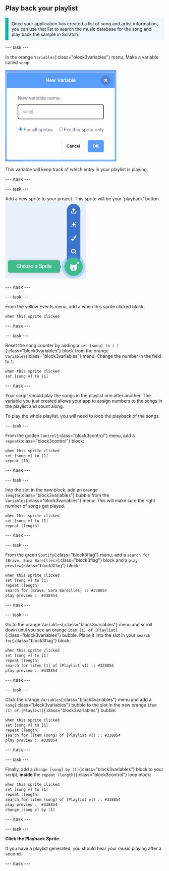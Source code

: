 ## Play back your playlist

<p style='border-left: solid; border-width:10px; border-color: #0faeb0; background-color: aliceblue; padding: 10px;'>
Once your application has created a list of song and artist information, you can use that list to search the music database for the song and play back the sample in Scratch. 
</p>

--- task ---

In the orange `Variables`{:class="block3variables"} menu, Make a variable called `song`:

![](images/new_variable.png)

This variable will keep track of which entry in your playlist is playing.

--- /task ---

--- task ---

Add a new sprite to your project. 
This sprite will be your ‘playback’ button.
![](images/sprite_menu.png)

--- /task ---

--- task ---

From the yellow Events menu, add a when this sprite clicked block:

```blocks3
when this sprite clicked
```

--- /task ---

--- task ---

Reset the song counter by adding a `set [song] to ( )`{:class="block3variables"} block from the orange `Variables`{:class="block3variables"} menu.
Change the number in the field to `1`:

```blocks3
when this sprite clicked
set [song v] to [1]
```

--- /task ---

Your script should play the songs in the playlist one after another. The variable you just created allows your app to assign numbers to the songs in the playlist and count along. 

To play the whole playlist, you will need to loop the playback of the songs.

--- task ---

From the golden `Control`{:class="block3control"} menu, add a `repeat`{:class="block3control"} block:

```blocks3
when this sprite clicked
set [song v] to [1]
repeat [10]
```

--- /task ---

--- task ---

Into the slot in the new block, add an orange `length`{:class="block3variables"} bubble from the `Variables`{:class="block3variables"} menu:
This will make sure the right number of songs get played.

```blocks3
when this sprite clicked
set [song v] to [1]
repeat (length)
```

--- /task ---

--- task ---

From the green `Spotify`{:class="block3flag"} menu, add a `search for (Brave, Sara Bareilles)`{:class="block3flag"} block and a `play preview`{:class="block3flag"} block: 

```blocks3
when this sprite clicked
set [song v] to [1]
repeat (length)
search for [Brave, Sara Bareilles] :: #338854
play preview :: #338854
```

--- /task ---

--- task ---

Go to the orange `Variables`{:class="block3variables"} menu and scroll down until you see an orange `item (1) of [Playlist]`{:class="block3variables"} bubble. Place it into the slot in your `search for`{:class="block3flag"} block:

```blocks3
when this sprite clicked
set [song v] to [1]
repeat (length)
search for (item [1] of [Playlist v]) :: #338854
play preview :: #338854
```

--- /task ---

--- task ---

Click the orange `Variables`{:class="block3variables"} menu and add a `song`{:class="block3variables"} bubble to the slot in the new orange `item (1) of [Playlist]`{:class="block3variables"} bubble:

```blocks3
when this sprite clicked
set [song v] to [1]
repeat (length)
search for (item (song) of [Playlist v]) :: #338854
play preview :: #338854
```

--- /task ---

--- task ---

Finally, add a `change [song] by (1)`{:class="block3variables"} block to your script, **inside** the `repeat (length)`{:class="block3control"} loop block:

```blocks3
when this sprite clicked
set [song v] to [1]
repeat (length)
search for (item (song) of [Playlist v]) :: #338854
play preview :: #338854
change [song v] by [1]
```

--- /task ---

--- task ---

**Click the Playback Sprite.** 

If you have a playlist generated, you should hear your music playing after a second. 

--- /task ---
